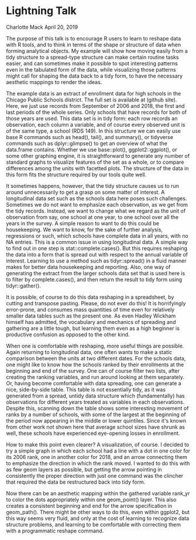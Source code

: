 Lightning Talk
================
Charlotte Mack
April 20, 2019

The purpose of this talk is to encourage R users to learn to reshape data with R tools, and to think in terms of the shape or structure of data when forming analytical objects. My example will show how moving easily from a tidy structure to a spread-type structure can make certain routine tasks easier, and can sometimes make it possible to spot interesting patterns even in the tabulated form of the data, while visualizing those patterns might call for shaping the data back to a tidy form, to have the necessary aesthetic mappings to render the ideas.

The example data is an extract of enrollment data for high schools in the Chicago Public Schools district. The full set is available at (github site). Here, we just use records from September of 2006 and 2018, the first and last periods of the whole series. Only schools that have records for both of those years are used. This data set is in tidy form: each row records an observation, each column a variable, and of course every observed unit is of the same type, a school (RDS 149). In this structure we can easily use base R commands such as head(), tail(), and summary(), or tidyverse commands such as dplyr::glimpse() to get an overview of what the data.frame contains. Whether we use base::plot(), ggplot2::ggplot(), or some other graphing engine, it is straightforward to generate any number of standard graphs to visualize features of the set as a whole, or to compare differences among the units with facetted plots. The structure of the data in this form fits the structure required by our tools quite well.

It sometimes happens, however, that the tidy structure causes us to run around unnecessarily to get a grasp on some matter of interest. A longitudinal data set such as the schools data here poses such challenges. Sometimes we do not want to emphasize each observation, as we get from the tidy records. Instead, we want to change what we regard as the unit of observation from say, one school at one year, to one school over all the years in the survey. A simple reason to want to do this could be housekeeping. We want to know, for the sake of further analysis, regressions or such, which schools have complete data in all years, with no NA entries. This is a common issue in using longitudinal data. A simple way to find out in one step is stat::complete.cases(). But this requires reshaping the data into a form that is spread out with respect to the annual variable of interest. Learning to use a method such as tidyr::spread() in a fluid manner makes for better data housekeeping and reporting. Also, one way of generating the extract from the larger schools data set that is used here is to filter by complete.cases(), and then return the result to tidy form using tidyr::gather().

It is possible, of course to do this data reshaping in a spreadsheet, by cutting and transpose pasting. Please, do not ever do this! It is horrifyingly error-prone, and consumes mass quantities of time even for relatively smaller data tables such as the present one. As even Hadley Wickham himself has admitted, the vocabulary and mechanics of spreading and gathering are a little tough, but learning them even as a high beginner is productive confusion as opposed to the other kind.

When one is comfortable with reshaping, more useful things are possible. Again returning to longitudinal data, one often wants to make a static comparison between the units at two different dates. For the schools data, one might like to know how the schools ranked by their enrollments at the beginning and end of the survey. One can of course filter two lists, after creating the ranking variables, and run around looking at them separately. Or, having become comfortable with data spreading, one can generate a nice, side-by-side table. This table is not essentially tidy, as it was generated from a spread, untidy data structure which (fundamentally) has observations for different years treated as variables in each observations. Despite this, scanning down the table shows some interesting movement of ranks by a number of schools, with some of the largest at the beginning of the period now appearing in the middle or lower quintiles. Since it's known from other work not shown here that average school sizes have shrunk as well, these schools have experienced eye-opening losses in enrollment.

How to make this point even clearer? A visualization, of course. I decided to try a simple graph in which each school had a line with a dot in one color for its 2006 rank, one in another color for 2018, and an arrow connecting them to emphasize the direction in which the rank moved. I wanted to do this with as few geom layers as possible, but getting the arrow pointing in consistently the proper direction with just one command was the clincher that required the data be restructured back into tidy form.

Now there can be an aesthetic mapping within the gathered variable rank\_yr to color the dots appropriately within one geom\_point() layer. This also creates a consistent beginning and end for the arrow specification in geom\_path(). There might be other ways to do this, even within ggplot2, but this way seems very fluid, and only at the cost of learning to recognize data structure problems, and learning to be comfortable with correcting them with a programmatic reshape command.
